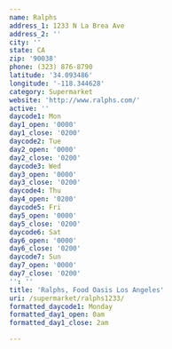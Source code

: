 ```yaml
---
name: Ralphs
address_1: 1233 N La Brea Ave
address_2: ''
city: ''
state: CA
zip: '90038'
phone: (323) 876-8790
latitude: '34.093486'
longitude: '-118.344628'
category: Supermarket
website: 'http://www.ralphs.com/'
active: ''
daycode1: Mon
day1_open: '0000'
day1_close: '0200'
daycode2: Tue
day2_open: '0000'
day2_close: '0200'
daycode3: Wed
day3_open: '0000'
day3_close: '0200'
daycode4: Thu
day4_open: '0200'
daycode5: Fri
day5_open: '0000'
day5_close: '0200'
daycode6: Sat
day6_open: '0000'
day6_close: '0200'
daycode7: Sun
day7_open: '0000'
day7_close: '0200'
'': ''
title: 'Ralphs, Food Oasis Los Angeles'
uri: /supermarket/ralphs1233/
formatted_daycode1: Monday
formatted_day1_open: 0am
formatted_day1_close: 2am

---
```

